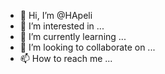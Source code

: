 - 👋 Hi, I’m @HApeli
- 👀 I’m interested in ...
- 🌱 I’m currently learning ...
- 💞️ I’m looking to collaborate on ...
- 📫 How to reach me ...

<!---
HApeli/HApeli is a ✨ special ✨ repository because its `README.md` (this file) appears on your GitHub profile.
You can click the Preview link to take a look at your changes.
--->

